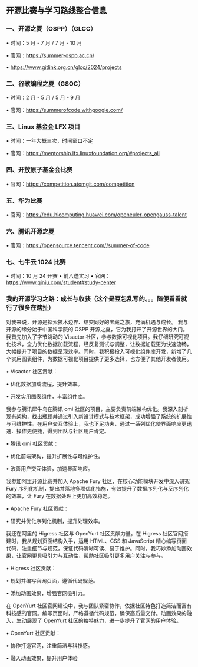 ## 开源比赛与学习路线整合信息

### 一、开源之夏（OSPP）（GLCC）

• 时间：5 月 - 7 月 / 7 月 - 10 月

• 官网：https://summer-ospp.ac.cn/

• https://www.gitlink.org.cn/glcc/2024/projects

### 二、谷歌编程之夏（GSOC）

• 时间：2 月 - 5 月 / 5 月 - 9 月

• 官网：https://summerofcode.withgoogle.com/

### 三、Linux 基金会 LFX 项目

• 时间：一年大概三次，时间窗口不定

• 官网：https://mentorship.lfx.linuxfoundation.org/#projects_all

### 四、开放原子基金会比赛

• 官网：https://competition.atomgit.com/competition

### 五、华为比赛

• 官网：https://edu.hicomputing.huawei.com/openeuler-opengauss-talent

### 六、腾讯开源之夏

• 官网：https://opensource.tencent.com//summer-of-code

### 七、七牛云 1024 比赛

• 时间：10 月 24 开赛
• 前八送实习
• 官网：https://www.qiniu.com/student#study-center




### 我的开源学习之路：成长与收获（这个是豆包乱写的。。。随便看看就行了很多在瞎扯）

对我来说，开源是探索技术边界、结交同好的宝藏之旅，充满机遇与成长。
我与开源的缘分始于中国科学院的 OSPP 开源之夏，它为我打开了开源世界的大门。我首先加入了字节跳动的 Visactor 社区，参与数据可视化项目。我仔细研究可视化技术，全力优化数据加载流程，经反复测试与调整，让数据加载更为快速流畅，大幅提升了项目的数据呈现效率。同时，我积极投入可视化组件库开发，新增了几个实用图表组件，为数据可视化项目提供了更多选择，也方便了其他开发者使用。

• Visactor 社区贡献：

• 优化数据加载流程，提升效率。

• 开发实用图表组件，丰富组件库。

我参与腾讯犀牛鸟在腾讯 omi 社区的项目，主要负责前端架构优化。我深入剖析现有架构，找出瓶颈并通过引入新设计模式与技术框架，成功增强了系统的扩展性与可维护性。在用户交互体验上，我也下足功夫，通过一系列优化使界面响应更迅速、操作更便捷，得到团队与社区用户肯定。

• 腾讯 omi 社区贡献：

• 优化前端架构，提升扩展性与可维护性。

• 改善用户交互体验，加速界面响应。

我参加阿里开源比赛并加入 Apache Fury 社区，在核心功能模块开发中深入研究 Fury 序列化机制，提出并落地多项优化措施，有效提升了数据序列化与反序列化的效率，让 Fury 在数据处理上更加高效稳定。

• Apache Fury 社区贡献：

• 研究并优化序列化机制，提升处理效率。

我还在阿里的 Higress 社区与 OpenYurt 社区贡献力量。在 Higress 社区官网搭建时，我从规划页面结构入手，运用 HTML、CSS 和 JavaScript 精心编写页面代码，注重细节与规范，保证代码清晰可读、易于维护。同时，我巧妙添加动画效果，让官网更具吸引力与互动性，帮助社区吸引更多用户关注与参与。

• Higress 社区贡献：

• 规划并编写官网页面，遵循代码规范。

• 添加动画效果，增强官网吸引力。

在 OpenYurt 社区官网建设中，我与团队紧密协作，依据社区特色打造简洁而富有科技感的官网。编写页面时，严格遵循代码规范，确保高质量交付。动画效果的融入，生动展现了 OpenYurt 社区的独特魅力，进一步提升了官网的用户体验。

• OpenYurt 社区贡献：

• 协作打造官网，注重简洁与科技感。

• 融入动画效果，提升用户体验


